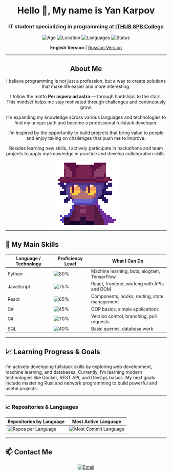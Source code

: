 <h1 align="center">Hello 👋, My name is Yan Karpov</h1>
<h3 align="center">IT student specializing in programming at <a href="https://spb.ithub.ru/">ITHUB SPB College</a></h3>

<p align="center">
  <img src="https://img.shields.io/badge/Age-20-%236A0D91?style=flat-square" alt="Age" />
  <img src="https://img.shields.io/badge/Location-Saint%20Petersburg-%236A0D91?style=flat-square" alt="Location" />
  <img src="https://img.shields.io/badge/Languages-Russian%2C%20English-%236A0D91?style=flat-square" alt="Languages" />
  <img src="https://img.shields.io/badge/Status-Student-%236A0D91?style=flat-square" alt="Status" />
</p>

<p align="center">
  <strong>English Version</strong> | <a href="README.md">Russian Version</a>
</p>

---

<h2 align="center">About Me</h2>

<p align="center">
  I believe programming is not just a profession, but a way to create solutions that make life easier and more interesting.
</p>

<p align="center">
  I follow the motto <strong>Per aspera ad astra</strong> — through hardships to the stars. This mindset helps me stay motivated through challenges and continuously grow.
</p>

<p align="center">
  I’m expanding my knowledge across various languages and technologies to find my unique path and become a professional fullstack developer.
</p>

<p align="center">
  I’m inspired by the opportunity to build projects that bring value to people and enjoy taking on challenges that push me to improve.
</p>

<p align="center">
  Besides learning new skills, I actively participate in hackathons and team projects to apply my knowledge in practice and develop collaboration skills.
</p>

<p align="center">
  <img src="assets/niko-oneshot.gif" alt="Niko OneShot" width="200" />
</p>


---

## 🔧 My Main Skills

| Language / Technology | Proficiency Level | What I Can Do                                  |
|----------------------|-------------------|-----------------------------------------------|
| Python               | ![80%](https://img.shields.io/badge/Python-80%25-brightgreen) | Machine learning, bots, aiogram, TensorFlow    |
| JavaScript           | ![75%](https://img.shields.io/badge/JavaScript-75%25-yellow) | React, frontend, working with APIs and DOM     |
| React                | ![65%](https://img.shields.io/badge/React-65%25-blue) | Components, hooks, routing, state management   |
| C#                   | ![45%](https://img.shields.io/badge/C%23-45%25-orange) | OOP basics, simple applications                |
| Git                  | ![70%](https://img.shields.io/badge/Git-70%25-blueviolet) | Version control, branching, pull requests      |
| SQL                  | ![40%](https://img.shields.io/badge/SQL-40%25-lightblue) | Basic queries, database work                   |


---

## 📈 Learning Progress & Goals

I’m actively developing fullstack skills by exploring web development, machine learning, and databases. Currently, I’m learning modern technologies like Docker, REST API, and DevOps basics. My next goals include mastering Rust and network programming to build powerful and useful projects.

---

### 📈 Repositories & Languages

| Repositories by Language | Most Active Language |
|-------------------------|---------------------|
| ![Repos per Language](http://github-profile-summary-cards.vercel.app/api/cards/repos-per-language?username=YanKarpov&theme=aura) | ![Most Commit Language](http://github-profile-summary-cards.vercel.app/api/cards/most-commit-language?username=YanKarpov&theme=aura) |

---

## 📫 Contact Me

<p align="center">
  <a href="mailto:karpovyaa23@spb.ithub.ru">
    <img src="https://img.shields.io/badge/Email-karpovyaa23@spb.ithub.ru-%234B0082?style=flat-square&logo=gmail&logoColor=white" alt="Email" />
  </a>
</p>

